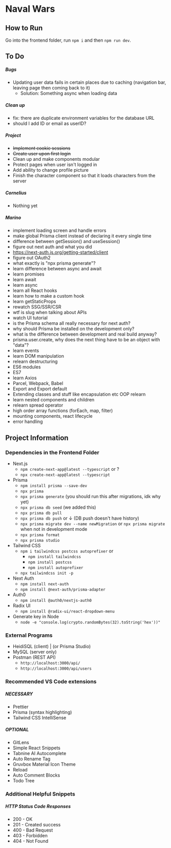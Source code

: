 # Naval Wars

## How to Run

Go into the frontend folder, run `npm i` and then `npm run dev`.

## To Do

##### Bugs

- Updating user data fails in certain places due to caching (navigation bar, leaving page then coming back to it)
  - Solution: Something async when loading data

##### Clean up

- fix: there are duplicate environment variables for the database URL
- should I add ID or email as userID?

##### Project

- ~~Implement cookie sessions~~
- ~~Create user upon first login~~
- Clean up and make components modular
- Protect pages when user isn't logged in
- Add ability to change profile picture
- Finish the character component so that it loads characters from the server

##### Cornelius

- Nothing yet

##### Marino

- implement loading screen and handle errors
- make global Prisma client instead of declaring it every single time
- difference between getSession() and useSession()
- figure out next auth and what you did
- https://next-auth.js.org/getting-started/client
- figure out OAuth2
- what exactly is "npx prisma generate"?
- learn difference between async and await
- learn promises
- learn await
- learn async
- learn all React hooks
- learn how to make a custom hook
- learn getStaticProps
- rewatch SSG/SSR/CSR
- wtf is slug when talking about APIs
- watch UI tutorial
- is the Prisma schema all really necessary for next auth?
- why should Prisma be installed on the development only?
- what is the difference between development and real build anyway?
- prisma.user.create, why does the next thing have to be an object with "data"?
- learn events
- learn DOM manipulation
- relearn destructuring
- ES6 modules
- ES7
- learn Axios
- Parcel, Webpack, Babel
- Export and Export default
- Extending classes and stuff like encapsulation etc OOP relearn
- learn nested components and children
- relearn spread operator
- high order array functions (forEach, map, filter)
- mounting components, react lifecycle
- error handling

## Project Information

### Dependencies in the Frontend Folder

- Next.js
  - `npm create-next-app@latest --typescript` or ?
  - `npx create-next-app@latest --typescript`
- Prisma
  - `npm install prisma --save-dev`
  - `npx prisma`
  - `npx prisma generate` (you should run this after migrations, idk why yet)
  - `npx prisma db seed` (we added this)
  - `npx prisma db pull`
  - `npx prisma db push` or ↓ (DB push doesn't have history)
  - `npx prisma migrate dev --name newMigration` or `npx prisma migrate` when not in development mode
  - `npx prisma format`
  - `npx prisma studio`
- Tailwind CSS
  - `npm i tailwindcss postcss autoprefixer` or
    - `npm install tailwindcss`
    - `npm install postcss`
    - `npm install autoprefixer`
  - `npx tailwindcss init -p`
- Next Auth
  - `npm install next-auth`
  - `npm install @next-auth/prisma-adapter`
- Auth0
  - `npm install @auth0/nextjs-auth0`
- Radix UI
  - `npm install @radix-ui/react-dropdown-menu`
- Generate key in Node
  - `node -e "console.log(crypto.randomBytes(32).toString('hex'))"`

### External Programs

- HeidiSQL (client) | (or Prisma Studio)
- MySQL (server only)
- Postman (REST API)
  - `http://localhost:3000/api/`
  - `http://localhost:3000/api/users`

### Recommended VS Code extensions

##### NECESSARY

- Prettier
- Prisma (syntax highlighting)
- Tailwind CSS IntelliSense

##### OPTIONAL

- GitLens
- Simple React Snippets
- Tabnine AI Autocomplete
- Auto Rename Tag
- Gruvbox Material Icon Theme
- Reload
- Auto Comment Blocks
- Todo Tree

### Additional Helpful Snippets

##### HTTP Status Code Responses

- 200 - OK
- 201 - Created success
- 400 - Bad Request
- 403 - Forbidden
- 404 - Not Found
